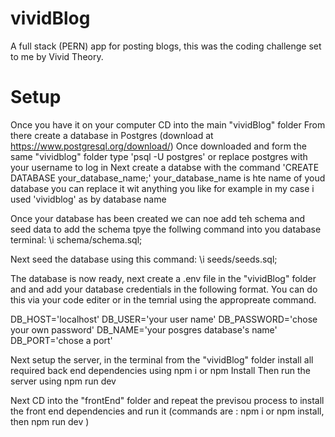 # vividBlog
A full stack (PERN) app for posting blogs, this was the coding challenge set to me by  Vivid Theory.

# Setup

Once you have it on your computer CD into the main "vividBlog" folder
From there create a database in Postgres (download at https://www.postgresql.org/download/) 
Once downloaded and form the same "vividblog" folder type 'psql -U postgres' or replace postgres with your username to log in
Next create a databse with the command 'CREATE DATABASE your_database_name;' your_database_name is hte name of youd database you can replace it wit anything you like for example in my case i used 'vividblog' as by database name

Once your database has been created we can noe add teh schema and seed data
to add the schema tpye the follwing command into you database terminal:
\i schema/schema.sql;

Next seed the database using this command:
\i seeds/seeds.sql;

The database is now ready, next create a .env file in the "vividBlog" folder and and add your database credentials in the following format. You can do this via your code editer or in the temrial using the appropreate command.

DB_HOST='localhost'
DB_USER='your user name'
DB_PASSWORD='chose your own password'
DB_NAME='your posgres database's name'
DB_PORT='chose a port'

Next setup the server, in the terminal from the "vividBlog" folder install all required back end dependencies using 
npm i or npm Install
Then run the server using 
npm run dev

Next CD into the "frontEnd" folder and repeat the previsou process to install the front end dependencies and run it
(commands are : npm i or npm install, then npm run dev )



